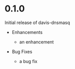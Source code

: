 # 0.1.0

Initial release of davis-dnsmasq

* Enhancements
  * an enhancement

* Bug Fixes
  * a bug fix
